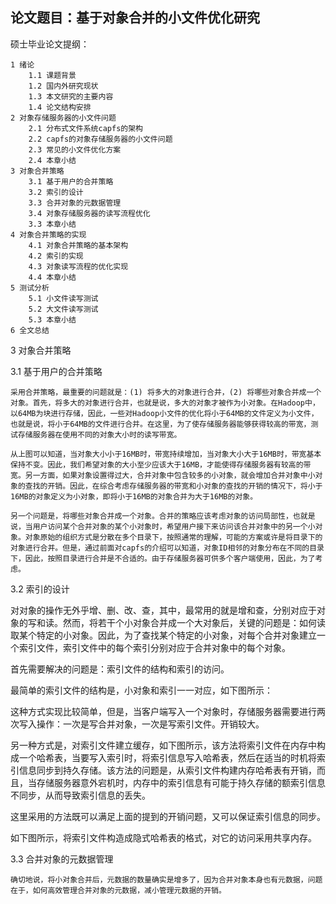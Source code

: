 ## 论文题目：基于对象合并的小文件优化研究

硕士毕业论文提纲：

```
1 绪论
	1.1 课题背景
	1.2 国内外研究现状
	1.3 本文研究的主要内容
	1.4 论文结构安排
2 对象存储服务器的小文件问题
	2.1 分布式文件系统capfs的架构
	2.2 capfs的对象存储服务器的小文件问题
	2.3 常见的小文件优化方案
	2.4 本章小结
3 对象合并策略
	3.1 基于用户的合并策略
	3.2 索引的设计
	3.3 合并对象的元数据管理
	3.4 对象存储服务器的读写流程优化
	3.3 本章小结
4 对象合并策略的实现
	4.1 对象合并策略的基本架构
	4.2 索引的实现
	4.3 对象读写流程的优化实现
	4.4 本章小结
5 测试分析
	5.1 小文件读写测试
	5.2 大文件读写测试
	5.3 本章小结
6 全文总结
```

3 对象合并策略

3.1 基于用户的合并策略

    采用合并策略，最重要的问题就是：(1) 将多大的对象进行合并，(2) 将哪些对象合并成一个对象。首先，将多大的对象进行合并，也就是说，多大的对象才被作为小对象。在Hadoop中，以64MB为块进行存储，因此，一些对Hadoop小文件的优化将小于64MB的文件定义为小文件，也就是说，将小于64MB的文件进行合并。在这里，为了使存储服务器能够获得较高的带宽，测试存储服务器在使用不同的对象大小时的读写带宽。

    从上图可以知道，当对象大小小于16MB时，带宽持续增加，当对象大小大于16MB时，带宽基本保持不变。因此，我们希望对象的大小至少应该大于16MB，才能使得存储服务器有较高的带宽。另一方面，如果对象设置得过大，合并对象中包含较多的小对象，就会增加合并对象中小对象的查找的开销。因此，在综合考虑存储服务器的带宽和小对象的查找的开销的情况下，将小于16MB的对象定义为小对象，即将小于16MB的对象合并为大于16MB的对象。

    另一个问题是，将哪些对象合并成一个对象。合并的策略应该考虑对象的访问局部性，也就是说，当用户访问某个合并对象的某个小对象时，希望用户接下来访问该合并对象中的另一个小对象。对象原始的组织方式是分散在多个目录下，按照通常的理解，可能的方案或许是将目录下的对象进行合并。但是，通过前面对capfs的介绍可以知道，对象ID相邻的对象分布在不同的目录下，因此，按照目录进行合并是不合适的。由于存储服务器可供多个客户端使用，因此，为了考虑。

3.2 索引的设计

对对象的操作无外乎增、删、改、查，其中，最常用的就是增和查，分别对应于对象的写和读。然而，将若干个小对象合并成一个大对象后，关键的问题是：如何读取某个特定的小对象。因此，为了查找某个特定的小对象，对每个合并对象建立一个索引文件，索引文件中的每个索引分别对应于合并对象中的每个对象。

首先需要解决的问题是：索引文件的结构和索引的访问。

最简单的索引文件的结构是，小对象和索引一一对应，如下图所示：

这种方式实现比较简单，但是，当客户端写入一个对象时，存储服务器需要进行两次写入操作：一次是写合并对象，一次是写索引文件。开销较大。

另一种方式是，对索引文件建立缓存，如下图所示，该方法将索引文件在内存中构成一个哈希表，当要写入索引时，将索引信息写入哈希表，然后在适当的时机将索引信息同步到持久存储。该方法的问题是，从索引文件构建内存哈希表有开销，而且，当存储服务器意外宕机时，内存中的索引信息有可能于持久存储的额索引信息不同步，从而导致索引信息的丢失。

这里采用的方法既可以满足上面的提到的开销问题，又可以保证索引信息的同步。

如下图所示，将索引文件构造成隐式哈希表的格式，对它的访问采用共享内存。

3.3 合并对象的元数据管理

    确切地说，将小对象合并后，元数据的数量确实是增多了，因为合并对象本身也有元数据，问题在于，如何高效管理合并对象的元数据，减小管理元数据的开销。

